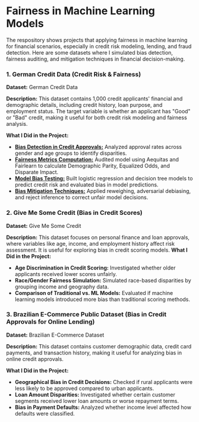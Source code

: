 # Fairness in Machine Learning Models

The respository shows projects that applying fairness in machine learning for financial scenarios, especially in credit risk modeling, lending, and fraud detection. Here are some datasets where I simulated bias detection, fairness auditing, and mitigation techniques in financial decision-making.

### 1. German Credit Data (Credit Risk & Fairness)

**Dataset:** German Credit Data

**Description:** This dataset contains 1,000 credit applicants' financial and demographic details, including credit history, loan purpose, and employment status. The target variable is whether an applicant has "Good" or "Bad" credit, making it useful for both credit risk modeling and fairness analysis.

**What I Did in the Project:**

- **[Bias Detection in Credit Approvals:](https://github.com/MiltonGreat/Bias-Detection.git)** Analyzed approval rates across gender and age groups to identify disparities.
- **[Fairness Metrics Computation:](https://github.com/MiltonGreat/Credit-Risk-Fairness-Analysis.git)** Audited model using Aequitas and Fairlearn to calculate Demographic Parity, Equalized Odds, and Disparate Impact.
- **[Model Bias Testing:](https://github.com/MiltonGreat/Model-Bias-Testing.git)** Built logistic regression and decision tree models to predict credit risk and evaluated bias in model predictions.
- **[Bias Mitigation Techniques:](https://github.com/MiltonGreat/Bias-Mitigation-Techniques.git)** Applied reweighing, adversarial debiasing, and reject inference to correct unfair model decisions.

### 2. Give Me Some Credit (Bias in Credit Scores)

**Dataset:** Give Me Some Credit

**Description:** This dataset focuses on personal finance and loan approvals, where variables like age, income, and employment history affect risk assessment. It is useful for exploring bias in credit scoring models.
**What I Did in the Project:**

- **Age Discrimination in Credit Scoring:** Investigated whether older applicants received lower scores unfairly.
- **Race/Gender Fairness Simulation:** Simulated race-based disparities by grouping income and geography data.
- **Comparison of Traditional vs. ML Models:** Evaluated if machine learning models introduced more bias than traditional scoring methods.

### 3. Brazilian E-Commerce Public Dataset (Bias in Credit Approvals for Online Lending)

**Dataset:** Brazilian E-Commerce Dataset

**Description:** This dataset contains customer demographic data, credit card payments, and transaction history, making it useful for analyzing bias in online credit approvals.

**What I Did in the Project:**

- **Geographical Bias in Credit Decisions:** Checked if rural applicants were less likely to be approved compared to urban applicants.
- **Loan Amount Disparities:** Investigated whether certain customer segments received lower loan amounts or worse repayment terms.
- **Bias in Payment Defaults:** Analyzed whether income level affected how defaults were classified.
